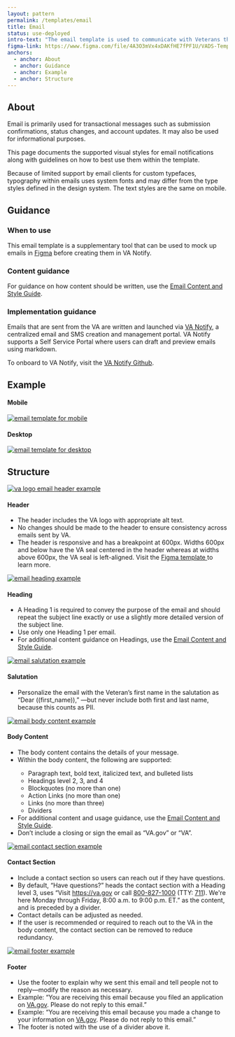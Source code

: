 ```yaml
---
layout: pattern
permalink: /templates/email
title: Email
status: use-deployed
intro-text: "The email template is used to communicate with Veterans through email."
figma-link: https://www.figma.com/file/4A3O3mVx4xDAKfHE7fPF1U/VADS-Templates%2C-Patterns%2C-and-Forms?type=design&node-id=2607%3A31365&mode=design&t=0y4ua4v9DIeIvkhX-1
anchors:
  - anchor: About
  - anchor: Guidance
  - anchor: Example
  - anchor: Structure
---
```


## About
Email is primarily used for transactional messages such as submission confirmations, status changes, and account updates. It may also be used for informational purposes.

This page documents the supported visual styles for email notifications along with guidelines on how to best use them within the template.

Because of limited support by email clients for custom typefaces, typography within emails uses system fonts and may differ from the type styles defined in the design system. The text styles are the same on mobile. 

## Guidance

### When to use
This email template is a supplementary tool that can be used to mock up emails in [Figma](https://www.figma.com/design/4A3O3mVx4xDAKfHE7fPF1U/VADS-Templates--Patterns--and-Forms?m=auto&node-id=2607-31365&t=95Gd3PqenVQEJIQx-1) before creating them in VA Notify. 

### Content guidance
For guidance on how content should be written, use the [Email Content and Style Guide](https://design.va.gov/content-style-guide/email-and-text-notifications).

### Implementation guidance

Emails that are sent from the VA are written and launched via [VA Notify](https://notifications.va.gov/), a centralized email and SMS creation and management portal. VA Notify supports a Self Service Portal where users can draft and preview emails using markdown. 

To onboard to VA Notify, visit the [VA Notify Github](https://github.com/department-of-veterans-affairs/va.gov-team/tree/master/products/va-notify).

## Example

<div class="vads-grid-row tablet:vads-u-margin-x--neg2">
  <div class="vads-grid-col-6 tablet:vads-grid-col-3 vads-u-margin-bottom--2 tablet:vads-u-padding-x--2">
    <h4>Mobile</h4>
    <a href="{{site.baseurl}}/images/templates/email/email-template-mobile.jpg"><img width="100%" src="{{site.baseurl}}/images/templates/email/email-template-mobile.jpg" alt="email template for mobile" style="width: auto; height: auto; max-width: 100%;"></a>
  </div>
  <div class="vads-grid-col-12 tablet:vads-grid-col-6 vads-u-margin-bottom--2 tablet:vads-u-padding-x--2">
    <h4>Desktop</h4>
    <a href="{{site.baseurl}}/images/templates/email/email-template-desktop.jpg"><img width="100%" src="{{site.baseurl}}/images/templates/email/email-template-desktop.jpg" alt="email template for desktop" style="width: auto; height: auto; max-width: 100%;"></a>
  </div>
</div>


## Structure

<div class="vads-grid-row tablet:vads-u-margin-x--neg2">
  <div class="vads-grid-col-8 tablet:vads-grid-col-4 vads-u-margin-top--4 tablet:vads-u-padding-x--2">
    <a href="{{site.baseurl}}/images/templates/email/email-header.jpg"><img width="100%" src="{{site.baseurl}}/images/templates/email/email-header.jpg" alt="va logo email header example" style="width: auto; height: auto; max-width: 100%;"></a>
  </div>
  <div class="vads-grid-col-12 tablet:vads-grid-col-6 vads-u-margin-bottom--2 tablet:vads-u-padding-x--2">
    <h4>Header</h4>
    <ul>
    <li>The header includes the VA logo with appropriate alt text.</li>
    <li>No changes should be made to the header to ensure consistency across emails sent by VA.</li>
    <li>The header is responsive and has a breakpoint at 600px. Widths 600px and below have the VA seal centered in the header whereas at widths above 600px, the VA seal is left-aligned. Visit the <a href="https://www.figma.com/design/4A3O3mVx4xDAKfHE7fPF1U/VADS-Templates--Patterns--and-Forms?m=auto&node-id=2607-31365&t=95Gd3PqenVQEJIQx-1">Figma template </a>to learn more.</li>
</ul>
  </div>
</div>

<div class="vads-grid-row tablet:vads-u-margin-x--neg2">
  <div class="vads-grid-col-8 tablet:vads-grid-col-4 vads-u-margin-top--4 tablet:vads-u-padding-x--2">
    <a href="{{site.baseurl}}/images/templates/email/heading.jpg"><img width="100%" src="{{site.baseurl}}/images/templates/email/heading.jpg" alt="email heading example" style="width: auto; height: auto; max-width: 100%;"></a>
  </div>
  <div class="vads-grid-col-12 tablet:vads-grid-col-6 vads-u-margin-bottom--2 tablet:vads-u-padding-x--2">
    <h4>Heading</h4>
    <ul>
    <li>A Heading 1 is required to convey the purpose of the email and should repeat the subject line exactly or use a slightly more detailed version of the subject line.</li>
    <li>Use only one Heading 1 per email.</li>
    <li>For additional content guidance on Headings, use the <a href="https://design.va.gov/content-style-guide/email-and-text-notifications">Email Content and Style Guide</a>.</li>
</ul>
  </div>
</div>

<div class="vads-grid-row tablet:vads-u-margin-x--neg2">
  <div class="vads-grid-col-8 tablet:vads-grid-col-4 vads-u-margin-top--4 tablet:vads-u-padding-x--2">
    <a href="{{site.baseurl}}/images/templates/email/salutation.jpg"><img width="100%" src="{{site.baseurl}}/images/templates/email/salutation.jpg" alt="email salutation example" style="width: auto; height: auto; max-width: 100%;"></a>
  </div>
  <div class="vads-grid-col-12 tablet:vads-grid-col-6 vads-u-margin-bottom--2 tablet:vads-u-padding-x--2">
    <h4>Salutation</h4>
    <ul>
    <li>Personalize the email with the Veteran’s first name in the salutation as “Dear ((first_name)),” —but never include both first and last name, because this counts as PII.</li>
</ul>
  </div>
</div>


<div class="vads-grid-row tablet:vads-u-margin-x--neg2">
  <div class="vads-grid-col-8 tablet:vads-grid-col-4 vads-u-margin-top--4 tablet:vads-u-padding-x--2">
    <a href="{{site.baseurl}}/images/templates/email/body-content.jpg"><img width="100%" src="{{site.baseurl}}/images/templates/email/body-content.jpg" alt="email body content example" style="width: auto; height: auto; max-width: 100%;"></a>
  </div>
  <div class="vads-grid-col-12 tablet:vads-grid-col-6 vads-u-margin-bottom--2 tablet:vads-u-padding-x--2">
    <h4>Body Content</h4>
    <ul>
    <li>The body content contains the details of your message.</li>
    <li>Within the body content, the following are supported:</li>
    <ul>
    <li>Paragraph text, bold text, italicized text, and bulleted lists</li>
    <li>Headings level 2, 3, and 4</li>
    <li>Blockquotes (no more than one) </li>
    <li>Action Links (no more than one) </li>
    <li>Links (no more than three) </li>
    <li>Dividers</li>
    </ul>
    <li>For additional content and usage guidance, use the <a href="https://design.va.gov/content-style-guide/email-and-text-notifications">Email Content and Style Guide</a>.</li>
    <li>Don’t include a closing or sign the email as “VA.gov” or “VA”.</li>
</ul>
  </div>
</div>

<div class="vads-grid-row tablet:vads-u-margin-x--neg2">
  <div class="vads-grid-col-8 tablet:vads-grid-col-4 vads-u-margin-top--4 tablet:vads-u-padding-x--2">
    <a href="{{site.baseurl}}/images/templates/email/contact-section.jpg"><img width="100%" src="{{site.baseurl}}/images/templates/email/contact-section.jpg" alt="email contact section example" style="width: auto; height: auto; max-width: 100%;"></a>
  </div>
  <div class="vads-grid-col-12 tablet:vads-grid-col-6 vads-u-margin-bottom--2 tablet:vads-u-padding-x--2">
    <h4>Contact Section </h4>
    <ul>
    <li>Include a contact section so users can reach out if they have questions.</li>
    <li>By default, “Have questions?” heads the contact section with a Heading level 3, uses “Visit <a href="https://va.gov">https://va.gov</a> or call <a href="tel:+18008271000">800-827-1000</a> (TTY: <a href="tel:+711">711</a>). We're here Monday through Friday, 8:00 a.m. to 9:00 p.m. ET.” as the content, and is preceded by a divider.</li>
      <li>Contact details can be adjusted as needed.</li>
      <li>If the user is recommended or required to reach out to the VA in the body content, the contact section can be removed to reduce redundancy.</li>
</ul>
  </div>
</div>

<div class="vads-grid-row tablet:vads-u-margin-x--neg2">
  <div class="vads-grid-col-8 tablet:vads-grid-col-4 vads-u-margin-top--4 tablet:vads-u-padding-x--2">
    <a href="{{site.baseurl}}/images/templates/email/footer.jpg"><img width="100%" src="{{site.baseurl}}/images/templates/email/footer.jpg" alt="email footer example" style="width: auto; height: auto; max-width: 100%;"></a>
  </div>
  <div class="vads-grid-col-12 tablet:vads-grid-col-6 vads-u-margin-bottom--2 tablet:vads-u-padding-x--2">
    <h4>Footer</h4>
    <ul>
    <li>Use the footer to explain why we sent this email and tell people not to reply—modify the reason as necessary.</li>
    <li>Example: “You are receiving this email because you filed an application on <a href="https://www.va.gov/">VA.gov</a>. Please do not reply to this email.”</li>
    <li>Example: “You are receiving this email because you made a change to your information on <a href="https://www.va.gov/">VA.gov</a>. Please do not reply to this email.”</li>
    <li>The footer is noted with the use of a divider above it.</li>
    </ul>
  </div>
</div>

